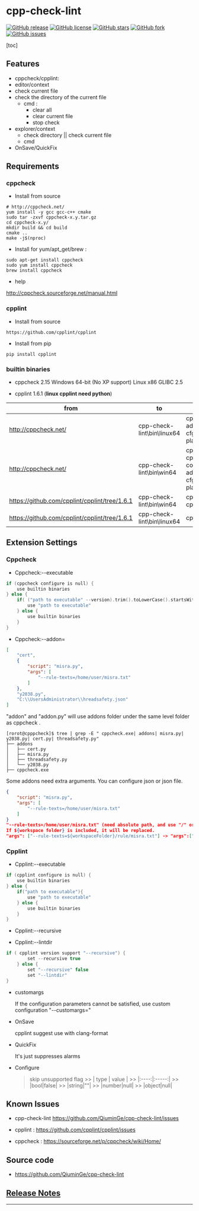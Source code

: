 # cpp-check-lint

[![GitHub release](https://img.shields.io/github/release/QiuminGe/cpp-check-lint.svg?style=plastic)](https://github.com/QiuminGe/cpp-check-lint/releases)
[![GitHub license](https://img.shields.io/github/license/QiuminGe/cpp-check-lint.svg?style=plastic)](https://github.com/QiuminGe/cpp-check-lint/blob/main/LICENSE)
[![GitHub stars](https://img.shields.io/github/stars/QiuminGe/cpp-check-lint?style=plastic)](https://github.com/QiuminGe/cpp-check-lint/stargazers)
[![GitHub fork](https://img.shields.io/github/forks/QiuminGe/cpp-check-lint.svg?style=plastic)](https://github.com/QiuminGe/cpp-check-lint/network/members)
[![GitHub issues](https://img.shields.io/github/issues/QiuminGe/cpp-check-lint.svg?style=plastic)](https://github.com/QiuminGe/cpp-check-lint/issues)

[toc]

## Features

* cppcheck/cpplint:
* editor/context
* check current file
* check the directory of the current file
  * cmd :
    * clear all
    * clear current file
    * stop check
* explorer/context
  * check directory || check current file
  * cmd  
* OnSave/QuickFix

## Requirements

### cppcheck

* Install from source

``` shell
# http://cppcheck.net/
yum install -y gcc gcc-c++ cmake
sudo tar -zxvf cppcheck-x.y.tar.gz
cd cppcheck-x.y/
mkdir build && cd build
cmake ..
make -j$(nproc)
```

* Install for yum/apt_get/brew :

``` shell
sudo apt-get install cppcheck
sudo yum install cppcheck
brew install cppcheck
```

* help

http://cppcheck.sourceforge.net/manual.html

### cpplint

* Install from source

``` shell
https://github.com/cpplint/cpplint
```

* Install from pip

``` shell
pip install cpplint
```

### builtin binaries

* cppcheck 2.15  Windows 64-bit (No XP support)  Linux x86 GLIBC 2.5

* cpplint 1.6.1 (**linux cpplint need python**)

|from|to||
|----|--|-|
|http://cppcheck.net/|cpp-check-lint\bin\linux64|cppcheck<br>addons<br>cfg<br>platforms|
|http://cppcheck.net/|cpp-check-lint\bin\win64|cppcheck.exe<br>cppcheck-core.dll<br>addons<br>cfg<br>platforms|
|https://github.com/cpplint/cpplint/tree/1.6.1|cpp-check-lint\bin\win64|cpplint.py -> cpplint.exe|
|https://github.com/cpplint/cpplint/tree/1.6.1|cpp-check-lint\bin\linux64|cpplint.py|

## Extension Settings

### Cppcheck

* Cppcheck:--executable

``` c++
if (cppcheck configure is null) {
    use builtin binaries
} else {
    if( ("path to executable" --version).trim().toLowerCase().startsWith("cppcheck") ){
        use "path to executable"
    } else {
        use builtin binaries 
    }
}
```

* Cppcheck:--addon=

``` json
[
    "cert", 
    {
        "script": "misra.py", 
        "args": [
            "--rule-texts=/home/user/misra.txt"
        ]
    }, 
    "y2038.py", 
    "C:\\UsersAdministrator\\hreadsafety.json"
]
```

"addon" and "addon.py" will use addons folder under the same level folder as cppcheck . 

``` shell
[rorot@cpppcheck]$ tree | grep -E " cppcheck.exe| addons| misra.py| y2038.py| cert.py| threadsafety.py"
├── addons
│   ├── cert.py
│   ├── misra.py
│   ├── threadsafety.py
│   └── y2038.py
├── cppcheck.exe
```

Some addons need extra arguments. You can configure json or json file.

``` json
{
    "script": "misra.py",
    "args": [
        "--rule-texts=/home/user/misra.txt"
    ]
}
"--rule-texts=/home/user/misra.txt" (need absolute path, and use "/" or "\\" to split paths)
If ${workspace folder} is included, it will be replaced.
"args": ["--rule-texts=${workspaceFolder}/rule/misra.txt"] -> "args":["--rule-texts=D:/code/demo/rule/misra.txt"]}
```

### Cpplint

* Cpplint:--executable

``` c++
if (cpplint configure is null) {
    use builtin binaries
} else {
    if("path to executable"){
        use "path to executable"
    } else {
        use builtin binaries 
    }
} 
```

* Cpplint:--recursive

* Cpplint:--lintdir

``` c++
if ( cpplint version support "--recursive") {
        set --recursive true
    } else {
        set "--recursive" false
        set "--lintdir"
}
```

* customargs

    If the configuration parameters cannot be satisfied, use custom configuration "--customargs="

* OnSave

    cpplint suggest use with clang-format

* QuickFix

    It's just suppresses alarms

* Configure
    > skip unsupported flag
      >> | type | value |
      >> |:----:|:-----:|
      >> |bool|false|
      >> |string|""|
      >> |number|null|
      >> |object|null|

## Known Issues

* cpp-check-lint https://github.com/QiuminGe/cpp-check-lint/issues

* cpplint : https://github.com/cpplint/cpplint/issues

* cppcheck : https://sourceforge.net/p/cppcheck/wiki/Home/

## Source code

* https://github.com/QiuminGe/cpp-check-lint


## [Release Notes](https://github.com/QiuminGe/cpp-check-lint/blob/main/CHANGELOG.md)

-----------------------------------------------------------------------------------------------------------

